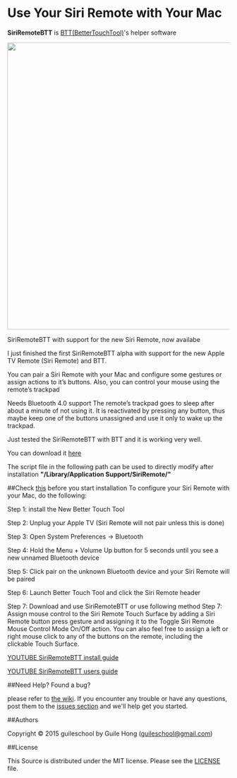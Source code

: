 Use Your Siri Remote with Your Mac
===

**SiriRemoteBTT** is [BTT(BetterTouchTool)](https://www.boastr.net/)'s helper software

<p align="center">
	<img src="http://d.pr/i/PLAK/58ENyGZH+" width=650 loop=infinite>
</p>

SiriRemoteBTT with support for the new Siri Remote, now availabe

I just finished the first SiriRemoteBTT alpha with support for the new Apple TV Remote (Siri Remote) and BTT.

You can pair a Siri Remote with your Mac and configure some gestures or assign actions to it’s buttons.
Also, you can control your mouse using the remote’s trackpad

Needs Bluetooth 4.0 support
The remote’s trackpad goes to sleep after about a minute of not using it. It is reactivated by pressing any button, thus maybe keep one of the buttons unassigned and use it only to wake up the trackpad.

Just tested the SiriRemoteBTT with BTT and it is working very well.

You can download it [here](http://github.com/guileschool/SiriRemoteBTT/blob/master/SiriRemoteBTT.dmg)

The script file in the following path can be used to directly modify after installation
**"/Library/Application Support/SiriRemote/"**

##Check [this](http://www.idownloadblog.com/2015/12/12/control-mac-siri-remote-better-touch-tool/) before you start installation
To configure your Siri Remote with your Mac, do the following:

Step 1: install the New Better Touch Tool

Step 2: Unplug your Apple TV (Siri Remote will not pair unless this is done)

Step 3: Open System Preferences → Bluetooth

Step 4: Hold the Menu + Volume Up button for 5 seconds until you see a new unnamed Bluetooth device

Step 5: Click pair on the unknown Bluetooth device and your Siri Remote will be paired

Step 6: Launch Better Touch Tool and click the Siri Remote header

Step 7: Download and use SiriRemoteBTT or use following method 
Step 7: Assign mouse control to the Siri Remote Touch Surface by adding a Siri Remote button press gesture and assigning it to the Toggle Siri Remote Mouse Control Mode On/Off action. You can also feel free to assign a left or right mouse click to any of the buttons on the remote, including the clickable Touch Surface.

[YOUTUBE SiriRemoteBTT install guide](https://youtu.be/o0SIbxduN_U)

[YOUTUBE SiriRemoteBTT users guide](https://youtu.be/GlRZpzqCjQg)

##Need Help? Found a bug?

please refer to [the wiki](https://github.com/guileschool/SiriRemoteBTT/wiki). If you encounter any trouble or have any questions, post them to the [issues section](https://github.com/guileschool/SiriRemoteBTT/issues) and we'll help get you started.

##Authors

Copyright © 2015 guileschool by Guile Hong (guileschool@gmail.com)

##License

This Source is distributed under the MIT license. Please see the [LICENSE](https://github.com/guileschool/SiriRemoteBTT/blob/master/LICENSE) file.
